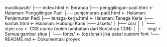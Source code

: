 mustikaasih/
├── index.html                 ← Beranda
├── penggilingan-padi.html    ← Halaman: Penggilingan Padi
├── penjemuran-padi.html      ← Halaman: Penjemuran Padi
├── tenaga-kerja.html         ← Halaman: Tenaga Kerja
├── kontak.html               ← Halaman: Hubungi Kami
├── assets/
│   ├── css/
│   │   └── style.css         ← CSS utama (boleh tambahan dari Bootstrap CDN)
│   ├── img/                  ← Semua gambar situs
│   └── fonts/                ← (opsional) jika pakai custom font
└── README.md                 ← Dokumentasi proyek
